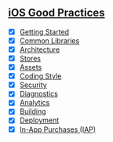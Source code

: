 ## [iOS Good Practices](https://github.com/futurice/ios-good-practices)

- [x] [Getting Started](#getting-started)
- [x] [Common Libraries](#common-libraries)
- [x] [Architecture](#architecture)
- [x] [Stores](#stores)
- [x] [Assets](#assets)
- [x] [Coding Style](#coding-style)
- [x] [Security](#security)
- [x] [Diagnostics](#diagnostics)
- [x] [Analytics](#analytics)
- [x] [Building](#building)
- [x] [Deployment](#deployment)
- [x] [In-App Purchases (IAP)](#in-app-purchases-iap)
